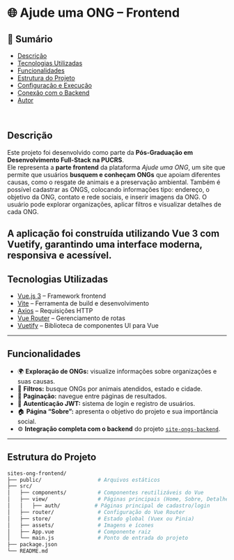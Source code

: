 # 🌐 Ajude uma ONG – Frontend

## 📑 Sumário
- [Descrição](#descrição)
- [Tecnologias Utilizadas](#tecnologias-utilizadas)
- [Funcionalidades](#funcionalidades)
- [Estrutura do Projeto](#estrutura-do-projeto)
- [Configuração e Execução](#configuração-e-execução)
- [Conexão com o Backend](#conexão-com-o-backend)
- [Autor](#autor)

<br>

## Descrição
Este projeto foi desenvolvido como parte da **Pós-Graduação em Desenvolvimento Full-Stack na PUCRS**.  
Ele representa a **parte frontend** da plataforma *Ajude uma ONG*, um site que permite que usuários **busquem e conheçam ONGs** que apoiam diferentes causas, como o resgate de animais e a preservação ambiental. Também é possível cadastrar as ONGS, colocando informações tipo: endereço, o objetivo da ONG, contato e rede sociais, e inserir imagens da ONG.
O usuário pode explorar organizações, aplicar filtros e visualizar detalhes de cada ONG.


A aplicação foi construída utilizando **Vue 3** com **Vuetify**, garantindo uma interface moderna, responsiva e acessível.
---

## Tecnologias Utilizadas
- [Vue.js 3](https://vuejs.org/) – Framework frontend  
- [Vite](https://vitejs.dev/) – Ferramenta de build e desenvolvimento  
- [Axios](https://axios-http.com/) – Requisições HTTP  
- [Vue Router](https://router.vuejs.org/) – Gerenciamento de rotas 
- [Vuetify](https://vuetifyjs.com/) – Biblioteca de componentes UI para Vue  

---

## Funcionalidades
- 🌍 **Exploração de ONGs:** visualize informações sobre organizações e suas causas.  
- 🐶 **Filtros:** busque ONGs por animais atendidos, estado e cidade.  
- 🔄 **Paginação:** navegue entre páginas de resultados.  
- 🔐 **Autenticação JWT:** sistema de login e registro de usuários.  
- 🏠 **Página “Sobre”:** apresenta o objetivo do projeto e sua importância social.  
- ⚙️ **Integração completa com o backend** do projeto [`site-ongs-backend`](https://github.com/MateusBU/site-ongs-backend).  

---

## Estrutura do Projeto
```bash
sites-ong-frontend/
├── public/                  # Arquivos estáticos
├── src/
│   ├── components/          # Componentes reutilizáveis do Vue
│   ├── view/                # Páginas principais (Home, Sobre, Detalhes da ONG, etc.)
│   │   ├── auth/           # Páginas principal de cadastro/login
│   ├── router/              # Configuração do Vue Router
│   ├── store/               # Estado global (Vuex ou Pinia)
│   ├── assets/              # Imagens e ícones
│   ├── App.vue              # Componente raiz
│   └── main.js              # Ponto de entrada do projeto
├── package.json
└── README.md
